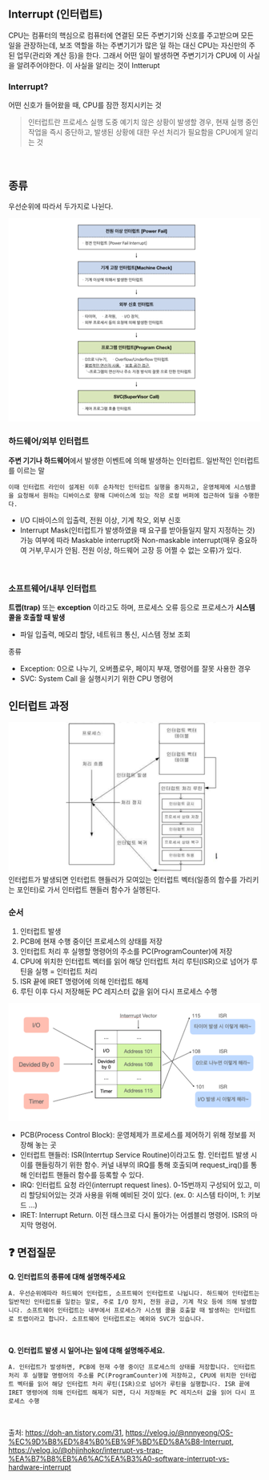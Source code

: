 ## Interrupt (인터럽트)
CPU는 컴퓨터의 핵심으로 컴퓨터에 연결된 모든 주변기기와 신호를 주고받으며 모든 일을 관장하는데, 보조 역할을 하는 주변기기가 많은 일 하는 대신 CPU는 자신만의 주된 업무(관리와 계산 등)을 한다. 그래서 어떤 일이 발생하면 주변기기가 CPU에 이 사실을 알려주어야한다. 이 사실을 알리는 것이 Intterupt

### Interrupt?
어떤 신호가 들어왔을 때, CPU를 잠깐 정지시키는 것
> 인터럽트란 프로세스 실행 도중 예기치 않은 상황이 발생할 경우, 현재 실행 중인 작업을 즉시 중단하고, 발생된 상황에 대한 우선 처리가 필요함을 CPU에게 알리는 것

<br>

## 종류
우선순위에 따라서 두가지로 나뉜다.

![image2](./assets/image2.png)

### 하드웨어/외부 인터럽트
**주변 기기나 하드웨어**에서 발생한 이벤트에 의해 발생하는 인터럽트. 일반적인 인터럽트를 이르는 말

    이때 인터럽트 라인이 설계된 이후 순차적인 인터럽트 실행을 중지하고, 운영체제에 시스템콜을 요청해서 원하는 디바이스로 향해 디바이스에 있는 작은 로컬 버퍼에 접근하여 일을 수행한다.

- I/O 디바이스의 입출력, 전원 이상, 기계 착오, 외부 신호
- Interrupt Mask(인터럽트가 발생하였을 때 요구를 받아들일지 말지 지정하는 것) 가능 여부에 따라 Maskable interrupt와 Non-maskable interrupt(매우 중요하여 거부,무시가 안됨. 전원 이상, 하드웨어 고장 등 어쩔 수 없는 오류)가 있다.

<br>

### 소프트웨어/내부 인터럽트
**트랩(trap)** 또는 **exception** 이라고도 하며, 프로세스 오류 등으로 프로세스가 **시스템콜을 호출할 때 발생**
- 파일 입출력, 메모리 할당, 네트워크 통신, 시스템 정보 조회

종류
- Exception: 0으로 나누기, 오버플로우, 페이지 부재, 명령어를 잘못 사용한 경우
- SVC: System Call 을 실행시키기 위한 CPU 명령어

## 인터럽트 과정

![image](./assets/image.png)
인터럽트가 발생되면 인터럽트 핸들러가 모여있는 인터럽트 벡터(일종의 함수를 가리키는 포인터)로 가서 인터럽트 핸들러 함수가 실행된다.

### 순서
1. 인터럽트 발생
2. PCB에 현재 수행 중이던 프로세스의 상태를 저장
3. 인터럽트 처리 후 실행할 명령어의 주소를 PC(ProgramCounter)에 저장
4. CPU에 위치한 인터럽트 벡터를 읽어 해당 인터럽트 처리 루틴(ISR)으로 넘어가 루틴을 실행 = 인터럽트 처리
5. ISR 끝에 IRET 명령어에 의해 인터럽트 해제
6. 루틴 이후 다시 저장해둔 PC 레지스터 값을 읽어 다시 프로세스 수행

![image3](./assets/image3.png)

- PCB(Process Control Block): 운영체제가 프로세스를 제어하기 위해 정보를 저장해 놓는 곳
- 인터럽트 핸들러: ISR(Interrtup Service Routine)이라고도 함. 인터럽트 발생 시 이를 핸들링하기 위한 함수. 커널 내부의 IRQ를 통해 호출되며 request_irq()를 통해 인터럽트 핸들러 함수를 등록할 수 있다.
- IRQ: 인터럽트 요청 라인(interrupt request lines). 0-15번까지 구성되어 있고, 미리 할당되어있는 것과 사용을 위해 예비된 것이 있다. (ex. 0: 시스템 타이머, 1: 키보드 ...)
- IRET: Interrupt Return. 이전 태스크로 다시 돌아가는 어셈블리 명령어. ISR의 마지막 명령어.


## ❓ 면접질문
**Q. 인터럽트의 종류에 대해 설명해주세요**
```
A. 우선순위에따라 하드웨어 인터럽트, 소프트웨어 인터럽트로 나뉩니다. 하드웨어 인터럽트는 일반적인 인터럽트를 일컫는 말로, 주로 I/O 장치, 전원 공급, 기계 착오 등에 의해 발생합니다. 소프트웨어 인터럽트는 내부에서 프로세스가 시스템 콜을 호출할 때 발생하는 인터럽트로 트랩이라고 합니다. 소프트웨어 인터럽트로는 예외와 SVC가 있습니다.
```
<br>

**Q. 인터럽트 발생 시 일어나는 일에 대해 설명해주세요.**
```
A. 인터럽트가 발생하면, PCB에 현재 수행 중이던 프로세스의 상태를 저장합니다. 인터럽트 처리 후 실행할 명령어의 주소를 PC(ProgramCounter)에 저장하고, CPU에 위치한 인터럽트 벡터를 읽어 해당 인터럽트 처리 루틴(ISR)으로 넘어가 루틴을 실행합니다. ISR 끝에 IRET 명령어에 의해 인터럽트 해제가 되면, 다시 저장해둔 PC 레지스터 값을 읽어 다시 프로세스 수행
```
<br>



출처: https://doh-an.tistory.com/31, https://velog.io/@nnnyeong/OS-%EC%9D%B8%ED%84%B0%EB%9F%BD%ED%8A%B8-Interrupt, https://velog.io/@ohjinhokor/interrupt-vs-trap-%EA%B7%B8%EB%A6%AC%EA%B3%A0-software-interrupt-vs-hardware-interrupt